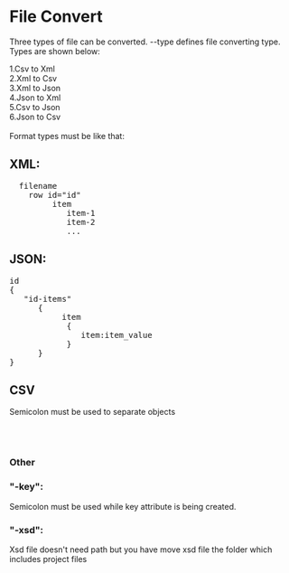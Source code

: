 <h1>File Convert</h1>

<p>Three types of file can be converted. --type defines file converting type.
Types are shown below:</p>
1.Csv to Xml<br>
2.Xml to Csv<br>
3.Xml to Json<br>
4.Json to Xml<br>
5.Csv to Json<br>
6.Json to Csv<br>
<br>
Format types must be like that:<br>
<h2>XML:</h2>
<div>
<pre>
  filename
    row id="id"
         item
            item-1
            item-2
            ...
</pre>
</div>
<h2>JSON:</h2>
<div><pre>id<br>{<br>   "id-items"<br>      {<br>           item<br>            {<br>               item:item_value<br>            }<br>      }<br>}
</pre></div>
<h2>CSV</h2>
<p>Semicolon must be used to separate objects</p>
<br><br>
<h3>Other </h3>
<div>
<h3>"-key":</h3>
<p>Semicolon must be used while key attribute is being created. </p>
<h3>"-xsd":</h3>
<p>Xsd file doesn't need path but you have move xsd file the folder which includes project files</p>
</div>
